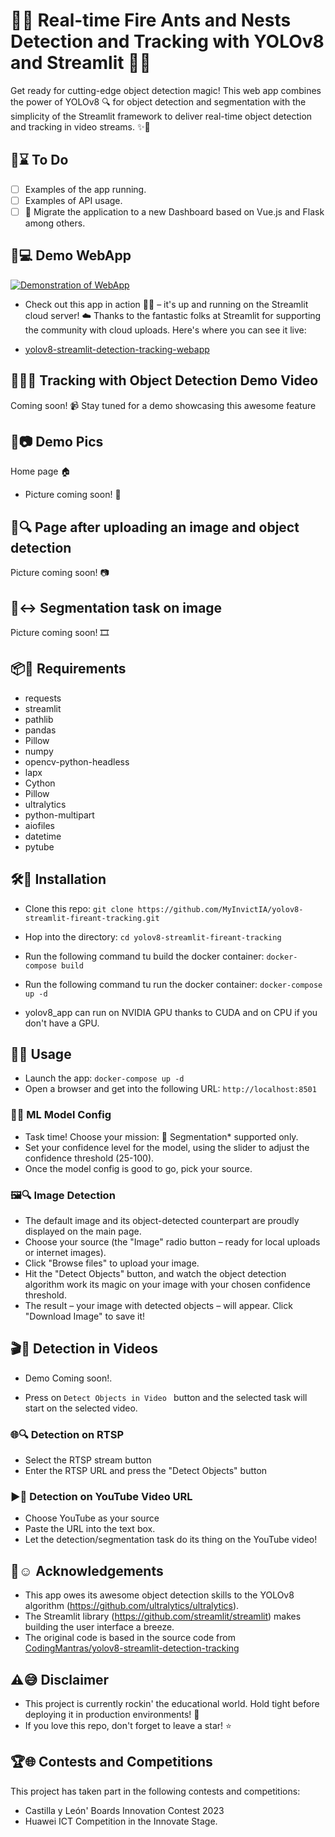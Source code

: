 # 🌟🐜 Real-time Fire Ants and Nests Detection and Tracking with YOLOv8 and Streamlit 🎉👀
Get ready for cutting-edge object detection magic! This web app combines the power of YOLOv8 🔍 for object detection and segmentation with the simplicity of the Streamlit framework to deliver real-time object detection and tracking in video streams. ✨🎥

## 📝⌛ To Do
- [ ] Examples of the app running.
- [ ] Examples of API usage.
- [ ] 🔄 Migrate the application to a new Dashboard based on Vue.js and Flask among others.

## 🚀💻 Demo WebApp
[![Demonstration of WebApp](https://img.youtube.com/vi/mBqrbDk6U6c/0.jpg)](https://www.youtube.com/watch?v=mBqrbDk6U6c)

- Check out this app in action 🏃‍♂️ – it's up and running on the Streamlit cloud server! ☁️ Thanks to the fantastic folks at Streamlit for supporting the community with cloud uploads. Here's where you can see it live:

- [yolov8-streamlit-detection-tracking-webapp]()

## 🕵️‍♀️🔎 Tracking with Object Detection Demo Video
Coming soon! 📹 Stay tuned for a demo showcasing this awesome feature

## 📸📷 Demo Pics
Home page 🏠
- Picture coming soon!  📸

## 📸🔍 Page after uploading an image and object detection
Picture coming soon! 📷

## 📸↔️ Segmentation task on image
Picture coming soon! 🎞️

## 📦🔨 Requirements

* requests
* streamlit
* pathlib
* pandas
* Pillow
* numpy
* opencv-python-headless
* lapx
* Cython
* Pillow
* ultralytics
* python-multipart
* aiofiles
* datetime
* pytube
## 🛠🔧 Installation
- Clone this repo: `git clone https://github.com/MyInvictIA/yolov8-streamlit-fireant-tracking.git`
- Hop into the directory: `cd yolov8-streamlit-fireant-tracking`
- Run the following command tu build the docker container: `docker-compose build`
- Run the following command tu run the docker container: `docker-compose up -d`

- yolov8_app can run on NVIDIA GPU thanks to CUDA and on CPU if you don't have a GPU.

## 🌟🔭 Usage
* Launch the app: `docker-compose up -d`
* Open a browser and get into the following URL: `http://localhost:8501`

### 🔧🧰 ML Model Config
- Task time! Choose your mission: 🎯 Segmentation* supported only.
- Set your confidence level for the model, using the slider to adjust the confidence threshold (25-100).
- Once the model config is good to go, pick your source.

### 🖼🔍 Image Detection
- The default image and its object-detected counterpart are proudly displayed on the main page.
- Choose your source (the "Image" radio button – ready for local uploads or internet images).
- Click "Browse files" to upload your image.
- Hit the "Detect Objects" button, and watch the object detection algorithm work its magic on your image with your chosen confidence threshold.
- The result – your image with detected objects – will appear. Click "Download Image" to save it!

## 🎬🔎 Detection in Videos
- Demo Coming soon!.

- Press on `Detect Objects in Video ` button and the selected task will start on the selected video.

### 🌐🔍 Detection on RTSP
- Select the RTSP stream button
- Enter the RTSP URL and press the "Detect Objects" button

### ▶️🔮 Detection on YouTube Video URL
- Choose YouTube as your source
- Paste the URL into the text box.
- Let the detection/segmentation task do its thing on the YouTube video!

## 🙏☺️ Acknowledgements

- This app owes its awesome object detection skills to the YOLOv8 algorithm (<https://github.com/ultralytics/ultralytics>).
- The Streamlit library (<https://github.com/streamlit/streamlit>) makes building the user interface a breeze.
- The original code is based in the source code from [CodingMantras/yolov8-streamlit-detection-tracking](https://github.com/CodingMantras/yolov8-streamlit-detection-tracking)

## ⚠️😅 Disclaimer
- This project is currently rockin' the educational world.  Hold tight before deploying it in production environments! 🚀
- If you love this repo, don't forget to leave a star! ⭐

## 🏆🌐 Contests and Competitions
This project has taken part in the following contests and competitions:
- Castilla y León' Boards Innovation Contest 2023
- Huawei ICT Competition in the Innovate Stage.